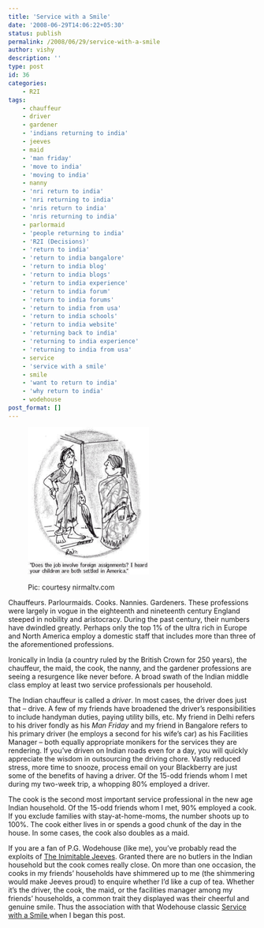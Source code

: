 ```yaml
---
title: 'Service with a Smile'
date: '2008-06-29T14:06:22+05:30'
status: publish
permalink: /2008/06/29/service-with-a-smile
author: vishy
description: ''
type: post
id: 36
categories: 
    - R2I
tags:
    - chauffeur
    - driver
    - gardener
    - 'indians returning to india'
    - jeeves
    - maid
    - 'man friday'
    - 'move to india'
    - 'moving to india'
    - nanny
    - 'nri return to india'
    - 'nri returning to india'
    - 'nris return to india'
    - 'nris returning to india'
    - parlormaid
    - 'people returning to india'
    - 'R2I (Decisions)'
    - 'return to india'
    - 'return to india bangalore'
    - 'return to india blog'
    - 'return to india blogs'
    - 'return to india experience'
    - 'return to india forum'
    - 'return to india forums'
    - 'return to india from usa'
    - 'return to india schools'
    - 'return to india website'
    - 'returning back to india'
    - 'returning to india experience'
    - 'returning to india from usa'
    - service
    - 'service with a smile'
    - smile
    - 'want to return to india'
    - 'why return to india'
    - wodehouse
post_format: []
---
```

<figure aria-describedby="caption-attachment-1307" class="wp-caption alignleft" id="attachment_1307" style="width: 246px">

[![](../../../../uploads/2008/06/rk_laxman_maid_foreign_assignment.gif "rk_laxman_maid_foreign_assignment")](http://www.ulaar.com/wp-content/uploads/2008/06/rk_laxman_maid_foreign_assignment.gif)<figcaption class="wp-caption-text" id="caption-attachment-1307">Pic: courtesy nirmaltv.com</figcaption></figure>

Chauffeurs. Parlourmaids. Cooks. Nannies. Gardeners. These professions were largely in vogue in the eighteenth and nineteenth century England steeped in nobility and aristocracy. During the past century, their numbers have dwindled greatly. Perhaps only the top 1% of the ultra rich in Europe and North America employ a domestic staff that includes more than three of the aforementioned professions.

Ironically in India (a country ruled by the British Crown for 250 years), the chauffeur, the maid, the cook, the nanny, and the gardener professions are seeing a resurgence like never before. A broad swath of the Indian middle class employ at least two service professionals per household.

The Indian chauffeur is called a *driver*. In most cases, the driver does just that – drive. A few of my friends have broadened the driver’s responsibilities to include handyman duties, paying utility bills, etc. My friend in Delhi refers to his driver fondly as his *Man Friday* and my friend in Bangalore refers to his primary driver (he employs a second for his wife’s car) as his Facilities Manager – both equally appropriate monikers for the services they are rendering. If you’ve driven on Indian roads even for a day, you will quickly appreciate the wisdom in outsourcing the driving chore. Vastly reduced stress, more time to snooze, process email on your Blackberry are just some of the benefits of having a driver. Of the 15-odd friends whom I met during my two-week trip, a whopping 80% employed a driver.

The cook is the second most important service professional in the new age Indian household. Of the 15-odd friends whom I met, 90% employed a cook. If you exclude families with stay-at-home-moms, the number shoots up to 100%. The cook either lives in or spends a good chunk of the day in the house. In some cases, the cook also doubles as a maid.

If you are a fan of P.G. Wodehouse (like me), you’ve probably read the exploits of [The Inimitable Jeeves](http://www.amazon.com/Inimitable-Jeeves-P-G-Wodehouse/dp/0140284125). Granted there are no butlers in the Indian household but the cook comes really close. On more than one occasion, the cooks in my friends’ households have shimmered up to me (the shimmering would make Jeeves proud) to enquire whether I’d like a cup of tea. Whether it’s the driver, the cook, the maid, or the facilities manager among my friends’ households, a common trait they displayed was their cheerful and genuine smile. Thus the association with that Wodehouse classic [Service with a Smile ](http://www.amazon.com/Service-Smile-P-G-Wodehouse/dp/0930330927)when I began this post.